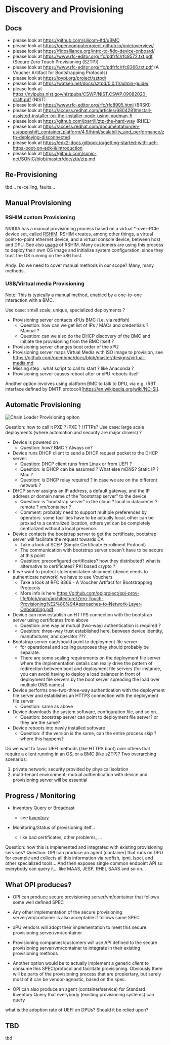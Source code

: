# Discovery and Provisioning

## Docs
- please look at https://github.com/silicom-ltd/uBMC
- please look at https://opencomputeproject.github.io/onie/overview/
- please look at https://fidoalliance.org/intro-to-fido-device-onboard/
- please look at https://www.rfc-editor.org/rfc/pdfrfc/rfc8572.txt.pdf (Secure Zero Touch Provisioning (SZTP))
- please look at https://www.rfc-editor.org/rfc/pdfrfc/rfc8366.txt.pdf (A Voucher Artifact for Bootstrapping Protocols)
- please look at https://pypi.org/project/sztpd/
- please look at https://watsen.net/docs/sztpd/0.0.11/admin-guide/
- please look at https://nvlpubs.nist.gov/nistpubs/CSWP/NIST.CSWP.09082020-draft.pdf (NIST)
- please look at https://www.rfc-editor.org/rfc/rfc8995.html (BRSKI)
- please look at https://access.redhat.com/articles/6804281#install-assisted-installer-on-the-installer-node-using-podman-5
- please look at https://github.com/jparrill/ztp-the-hard-way (RHEL)
- please look at https://access.redhat.com/documentation/en-us/openshift_container_platform/4.9/html/scalability_and_performance/ztp-deploying-disconnected
- please look at https://edk2-docs.gitbook.io/getting-started-with-uefi-https-boot-on-edk-ii/introduction
- please look at https://github.com/sonic-net/SONiC/blob/master/doc/ztp/ztp.md

## Re-Provisioning

tbd... re-celling, faults...

## Manual Provisioning

### RSHIM custom Provisioning

NVIDIA has a manual provisioning process based on a virtual *-over-PCIe device set, called [RSHIM](https://github.com/Mellanox/rshim). RSHIM creates, among other things, a virtual point-to-point ethernet device, and a virtual console device, between host and DPU. See also [usage](https://docs.nvidia.com/networking/display/BlueFieldDPUOSLatest/Deploying+DPU+OS+Using+BFB+from+Host) of RSHIM.
Many customers are using this process to deploy their own OS image and initialize system configuration, since they trust the OS running on the x86 host.

Andy: Do we need to cover manual methods in our scope? Many, many methods. 

### USB/Virtual media Provisioning

Note: This is typically a manual method, enabled by a one-to-one interaction with a BMC.

Use case: small scale, unique, specialized deployments ?
- Provisioning server contacts xPUs BMC (i.e. via redfish)
  - Question: how can we get list of IPs / MACs and credentials ? Manual ?
  - Question: can we also do the DHCP discovery of the BMC and initiate the provisioning from the BMC itself ?
- Provisioning server changes boot order of the xPU
- Provisioning server maps Virtual Media with ISO image to provision, see https://github.com/openbmc/docs/blob/master/designs/virtual-media.md
- Missing step : what script to call to start ? like Anaconda ?
- Provisioning server causes reboot after or xPU reboots itself

Another option involves using platform BMC to talk to DPU, via e.g. (RBT interface defined by DMTF protocol)[https://en.wikipedia.org/wiki/NC-SI].

## Automatic Provisioning

![Chain Loader Provisioning opiton](architecture/Provisioning_TwoStage.png)

Question: how to call it PXE ? iPXE ? HTTPs?
Use case: large scale deployments (where automation and security are major drivers) ?

- Device is powered on
  - Question: how? BMC ? Always on?
- Device runs DHCP client to send a DHCP request packet to the DHCP server.
  - Question: DHCP client runs from Linux or from UEFI ?
  - Question: Is DHCP can be assumed ? What else mDNS? Static IP ? Mac ?
  - Question: Is DHCP relay required ? in case we are on the different network ?
- DHCP server assigns an IP address, a default gateway, and the IP address or domain name of the "bootstrap server" to the device.
  - Question: is "bootstrap server" in the cloud ? local in datacenter ? remote ? vm/container ?
  - Comment: probably need to support multiple preferences by operators. some facilities have to be actually local, other can be proxied to a centralized location, others yet can be completely centralized without a local presence.
- Device contacts the bootstrap server to get the certificate, bootstrap server will facilitate the request towards CA
  - Take a look at SCEP (Simple Certificate Enrollment Protocol) 
  - The communication with bootstrap server doesn't have to be secure at this point
  - Question: preconfigured certificates? how they distributed? what is alternative to certificates? PKI based crypto ?
- If we want to protect stolen/mistaken shiipment (device needs to authenticate network) we have to use Vouchers
  - Take a look at RFC 8366 - A Voucher Artifact for Bootstrapping Protocols
  - More info is here https://github.com/opiproject/opi-prov-life/blob/main/architecture/Zero-Touch-Provisioning%E2%80%94Approaches-to-Network-Layer-Onboarding.pdf
- Device can now establish an HTTPS connection with the bootstrap server using certificates from above
  - Question: one way or mutual (two-way) authentication is required ?
  - Question: three-way trust established here, between device identity, manufacturer, and operator ???
- Bootstrap server can/should point to deployment file server
  - for operational and scaling purposes they should probably be separate. 
  - There are some scaling requirements on the deployment file server where the implementation details can really drive the pattern of redirection between boot and deployment file servers (for instance, you can avoid having to deploy a load balancer in front of deployment file servers by the boot server spreading the load over multiple DNS names).
- Device performs one-two-three-way authentication with the deployment file server and establishes an HTTPS connection with the deployment file server
  - Question: same as above
- Device downloads the system software, configuration file, and so on...
  - Question: bootstrap server can point to deployment file server? or they are the same?
- Device reboots into newly installed software
  - Question: if the version is the same, can the entire process skip ? where this happens?

Do we want to favor UEFI methods (like HTTPS boot) over others that require a client running in an OS, or a BMC (like sZTP)?
Two overarching scenarios: 
1) private network; security provided by physical isolation
2) multi-tenant environment; mutual authentication with device and provisioning server will be essential

## Progress / Monitoring

- Inventory Query or Broadcast
  - see [Inventory](INVENTORY.md)

- Monitoring/Status of provisioning itelf...
  - like bad certificates, other problems, ...

Question: how this is implemented and integrated with existing provisioning services?
Question: OPI can produce an agent (container) that runs on DPU for example and collects all this information via redfish, ipmi, lspci, and other specialized tools... And then exposes single common endpoint API so everybody can query it... like MAAS, JESP, RHEL SAAS and so on...

## What OPI produces?

- OPI can produce secure provisioning server/vm/container that follows some well defined SPEC
- Any other implementation of the secure provisioning server/vm/container is also acceptable if follows same SPEC
- xPU vendors will adopt their implementation to meet this secure provisioning server/vm/container
- Provisioning companies/customers will use API defined to the secure provisioning server/vm/container to integrate in their existing provisioning methods
- Another option would be to actually implement a generic *client* to consume this SPEC/protocol and facilitate provisioning. Obviously there will be parts of the provisioning process that are propiertary, but surely most of it can be vendor-agnostic, based on the spec.

- OPI can also produce an agent (container/service) for Standard Inventory Query that everybody (existing provisioning systems) can query

what is the adoption rate of UEFI on DPUs? Should it be relied upon?

## TBD

tbd
